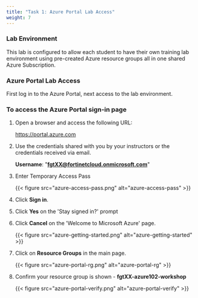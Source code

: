 ```yaml
---
title: "Task 1: Azure Portal Lab Access"
weight: 7
---
```


### Lab Environment

This lab is configured to allow each student to have their own training lab environment using pre-created Azure resource groups all in one shared Azure Subscription.

### Azure Portal Lab Access

First log in to the Azure Portal, next access to the lab environment.

### To access the Azure Portal sign-in page

1. Open a browser and access the following URL:

    <https://portal.azure.com>

1. Use the credentials shared with you by your instructors or the credentials received via email.

    **Username**:  "**<fgtXX@fortinetcloud.onmicrosoft.com>**"

1. Enter Temporary Access Pass

    {{< figure src="azure-access-pass.png" alt="azure-access-pass" >}}

1. Click **Sign in**.
1. Click **Yes** on the 'Stay signed in?' prompt
1. Click **Cancel** on the 'Welcome to Microsoft Azure' page.

    {{< figure src="azure-getting-started.png" alt="azure-getting-started" >}}

1. Click on **Resource Groups** in the main page.

    {{< figure src="azure-portal-rg.png" alt="azure-portal-rg" >}}

1. Confirm your resource group is shown - **fgtXX-azure102-workshop**

    {{< figure src="azure-portal-verify.png" alt="azure-portal-verify" >}}
